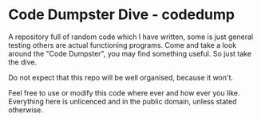 # Code Dumpster Dive - codedump

A repository full of random code which I have written, some is just general testing others are actual functioning programs. Come and take a look around the "Code Dumpster", you may find something useful. So just take the dive.

Do not expect that this repo will be well organised, because it won't.

Feel free to use or modify this code where ever and how ever you like. Everything here is unlicenced and in the public domain, unless stated otherwise.
